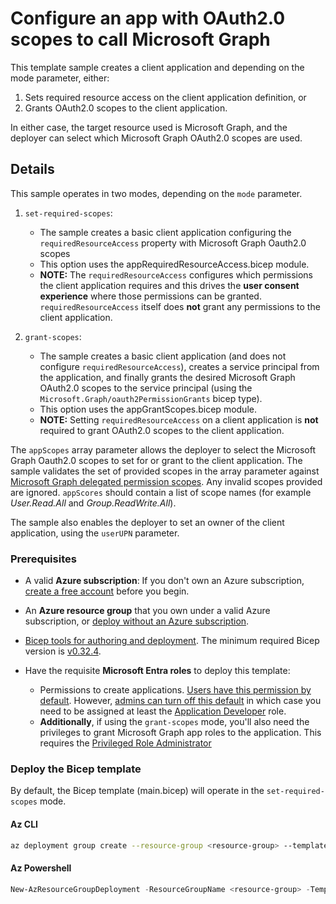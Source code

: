 # Configure an app with OAuth2.0 scopes to call Microsoft Graph

This template sample creates a client application and depending on the mode parameter, either:

1. Sets required resource access on the client application definition, or
2. Grants OAuth2.0 scopes to the client application.

In either case, the target resource used is Microsoft Graph, and the deployer can select which Microsoft Graph OAuth2.0 scopes are used.

## Details

This sample operates in two modes, depending on the `mode` parameter.

1. `set-required-scopes`:

   - The sample creates a basic client application configuring the `requiredResourceAccess` property with Microsoft Graph Oauth2.0 scopes
   - This option uses the appRequiredResourceAccess.bicep module.
   - **NOTE:** The `requiredResourceAccess` configures which permissions the client application requires and this drives the **user consent experience** where those permissions can be granted. `requiredResourceAccess` itself does **not** grant any permissions to the client application.

2. `grant-scopes`:

   - The sample creates a basic client application (and does not configure `requiredResourceAccess`), creates a service principal from the application, and finally grants the desired Microsoft Graph OAuth2.0 scopes to the service principal (using the `Microsoft.Graph/oauth2PermissionGrants` bicep type).
   - This option uses the appGrantScopes.bicep module.
   - **NOTE:** Setting `requiredResourceAccess` on a client application is **not** required to grant OAuth2.0 scopes to the client application.

The `appScopes` array parameter allows the deployer to select the Microsoft Graph Oauth2.0 scopes to set for or grant to the client application. The sample validates the set of provided scopes in the array parameter against [Microsoft Graph delegated permission scopes][graph-permissions]. Any invalid scopes provided are ignored. `appScores` should contain a list of scope names (for example *User.Read.All* and *Group.ReadWrite.All*).

The sample also enables the deployer to set an owner of the client application, using the `userUPN` parameter.

### Prerequisites

- A valid **Azure subscription**: If you don't own an Azure subscription, [create a free account](https://azure.microsoft.com/free/) before you begin.
- An **Azure resource group** that you own under a valid Azure subscription, or [deploy without an Azure subscription][no-azure-sub].
- [Bicep tools for authoring and deployment](https://learn.microsoft.com/graph/templates/quickstart-install-bicep-tools). The minimum required Bicep version is [v0.32.4](https://github.com/Azure/bicep/releases/tag/v0.32.4).
- Have the requisite **Microsoft Entra roles** to deploy this template:

  - Permissions to create applications. [Users have this permission by default](https://learn.microsoft.com/entra/fundamentals/users-default-permissions#compare-member-and-guest-default-permissions). However, [admins can turn off this default](https://learn.microsoft.com/entra/fundamentals/users-default-permissions#restrict-member-users-default-permissions) in which case you need to be assigned at least the [Application Developer](https://learn.microsoft.com/entra/identity/role-based-access-control/permissions-reference#application-developer) role.
  - **Additionally**, if using the `grant-scopes` mode, you'll also need the privileges to grant Microsoft Graph app roles to the application. This requires the [Privileged Role Administrator][priv-role-admin]

### Deploy the Bicep template

By default, the Bicep template (main.bicep) will operate in the `set-required-scopes` mode.

#### Az CLI

```sh
az deployment group create --resource-group <resource-group> --template-file main.bicep --parameter date='2025-01-24' appScopes="['User.Read','Application.Read.All']"
```

#### Az Powershell

```powershell
New-AzResourceGroupDeployment -ResourceGroupName <resource-group> -TemplateFile .\main.bicep -date "2025-01-24" -appScopes @('User.Read','Application.Read.All')
```

[priv-role-admin]:https://learn.microsoft.com/entra/identity/role-based-access-control/permissions-reference#privileged-role-administrator
[graph-permissions]:https://learn.microsoft.com/graph/permissions-reference
[no-azure-sub]:https://learn.microsoft.com/graph/templates/how-to-deploy-without-azure-sub?view=graph-bicep-1.0&tabs=CLI
